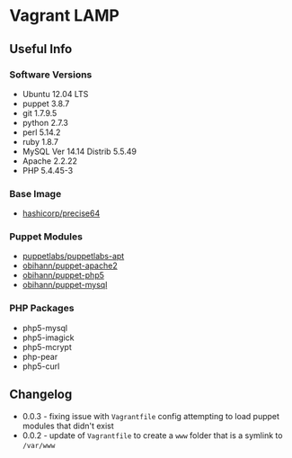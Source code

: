 # Vagrant LAMP

## Useful Info

### Software Versions

- Ubuntu 12.04 LTS
- puppet 3.8.7
- git 1.7.9.5
- python 2.7.3
- perl 5.14.2
- ruby 1.8.7
- MySQL  Ver 14.14 Distrib 5.5.49
- Apache 2.2.22
- PHP 5.4.45-3

### Base Image

- [hashicorp/precise64](https://atlas.hashicorp.com/hashicorp/boxes/precise64)

### Puppet Modules

- [puppetlabs/puppetlabs-apt](https://github.com/puppetlabs/puppetlabs-apt)
- [obihann/puppet-apache2](https://bitbucket.org/obihann/puppet-apache)
- [obihann/puppet-php5](https://bitbucket.org/obihann/puppet-php)
- [obihann/puppet-mysql](https://bitbucket.org/obihann/puppet-mysql)

### PHP Packages

- php5-mysql
- php5-imagick
- php5-mcrypt
- php-pear
- php5-curl

## Changelog

- 0.0.3 - fixing issue with `Vagrantfile` config attempting to load puppet modules that didn't exist
- 0.0.2 - update of `Vagrantfile` to create a `www` folder that is a symlink to `/var/www`